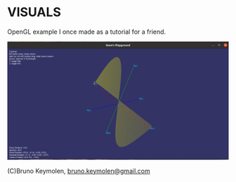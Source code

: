 VISUALS
=======

OpenGL example I once made as a tutorial for a friend.

<img src="img/screenshot.png" width="550">

(C)Bruno Keymolen, bruno.keymolen@gmail.com
